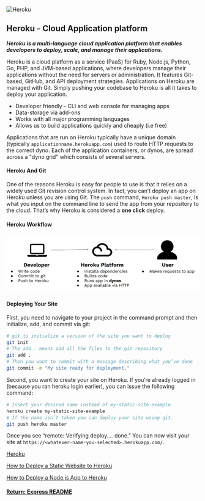 ![Heroku](https://cdn-images-1.medium.com/max/1600/1*fIjRtO5P8zc3pjs0E5hYkw.png)

## Heroku - Cloud Application platform
___Heroku is a multi-language cloud application platform that enables developers to deploy, scale, and manage their applications.___

Heroku is a cloud platform as a service (PaaS) for Ruby, Node.js, Python, Go, PHP, and JVM-based applications, where developers manage their applications without the need for servers or administration. It features Git-based, GitHub, and API deployment strategies. Applications on Heroku are managed with Git. Simply pushing your codebase to Heroku is all it takes to deploy your application.

- Developer friendly - CLI and web console for managing apps
- Data-storage via add-ons
- Works with all major programming languages
- Allows us to build applications quickly and cheaply (i.e free)

Applications that are run on Heroku typically have a unique domain (typically `applicationname.herokuapp.com`) used to route HTTP requests to the correct dyno. Each of the application containers, or dynos, are spread across a "dyno grid" which consists of several servers.

#### Heroku And Git
One of the reasons Heroku is easy for people to use is that it relies on a widely used Git revision control system. In fact, you can’t deploy an app on Heroku unless you are using Git. The `push` command, `Heroku push master`, is what you input on the command line to send the app from your repository to the cloud. That’s why Heroku is considered a <b>one click</b> deploy.

#### Heroku Workflow
![Heroku](../img/heroku.png)

#### Deploying Your Site
First, you need to navigate to your project in the command prompt and then initialize, add, and commit via git:
```bash
# git to initialize a version of the site you want to deploy
git init
# The add . means add all the files to the git repository
git add .
# Then you want to commit with a message describing what you’ve done
git commit -m "My site ready for deployment."
```
Second, you want to create your site on Heroku. If you’re already logged in (because you ran heroku login earlier), you can issue the following command:
```bash
# Insert your desired name instead of my-static-site-example.
heroku create my-static-site-example
# If the name isn’t taken you can deploy your site using git.
git push heroku master
```
Once you see “remote: Verifying deploy…. done.” You can now visit your site at `https://<whatever-name-you-selected>.herokuapp.com/`.

[Heroku](https://www.heroku.com/)

[How to Deploy a Static Website to Heroku](https://medium.com/@adityaniloi/how-to-deploy-a-static-website-to-heroku-49d55e07cb94)

[How to Deploy a Node.js App to Heroku](https://scotch.io/tutorials/how-to-deploy-a-node-js-app-to-heroku)

#### [Return: Express README](../README.md)
